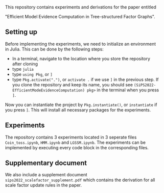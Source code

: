 This repository contains experiments and derivations for the paper entitled

"Efficient Model Evidence Computation in Tree-structured Factor Graphs".

## Setting up
Before implementing the experiments, we need to initialize an environment in Julia. This can be done by the following steps:
* In a terminal, navigate to the location where you store the repository after cloning
* type `julia`
* type `using Pkg`, or `]`
* type `Pkg.activate(".")`, or `activate .` if we use `]` in the previous step.
If you clone the repository and keep its name, you should see `(SiPS2022-EfficientModeEvidenceComputation) pkg>` in the terminal when you press `]`.

Now you can instantiate the project by `Pkg.instantiate()`, or `instantiate` if you press `]`. This will install all necessary packages for the experiments.

## Experiments
The repository contains 3 experiments located in 3 seperate files `Coin_toss.ipynb`, `HMM.ipynb` and `LGSSM.ipynb`. The experiments can be implemented by executing every code block in the corresponding files.

## Supplementary document
We also include a supplement document `sips2022_scalefactor_supplement.pdf` which contains the derivation for all scale factor update rules in the paper. 
